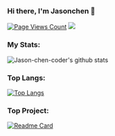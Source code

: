 ### Hi there, I'm Jasonchen 👋

[![Page Views Count](https://badges.toozhao.com/badges/01FPBS78QPRZFKQGN6WNXJK8FH/green.svg)](https://badges.toozhao.com/stats/01FPBS78QPRZFKQGN6WNXJK8FH "Get your own page views count badge on badges.toozhao.com")
![](https://visitor-badge.glitch.me/badge?page_id=Jason-chen-coder)
### My Stats:
![Jason-chen-coder's github stats](https://github-readme-stats.vercel.app/api?username=Jason-chen-coder&show_icons=true&theme=radical)
### Top Langs:
[![Top Langs](https://github-readme-stats.vercel.app/api/top-langs/?username=Jason-chen-coder&layout=compact&theme=radical)](https://github.com/Jason-chen-coder?tab=repositories) 
### Top Project:
[![Readme Card](https://github-readme-stats.vercel.app/api/pin/?username=Jason-chen-coder&repo=Mxgraph-EasyFlowEditor&theme=radical)](https://github.com/Jason-chen-coder/Mxgraph-EasyFlowEditor)


<!--
**Jason-chen-coder/Jason-chen-coder** is a ✨ _special_ ✨ repository because its `README.md` (this file) appears on your GitHub profile.

Here are some ideas to get you started:

- 🔭 I’m currently working on ...
- 🌱 I’m currently learning ...
- 👯 I’m looking to collaborate on ...
- 🤔 I’m looking for help with ...
- 💬 Ask me about ...
- 📫 How to reach me: ...
- 😄 Pronouns: ...
- ⚡ Fun fact: ...
-->
